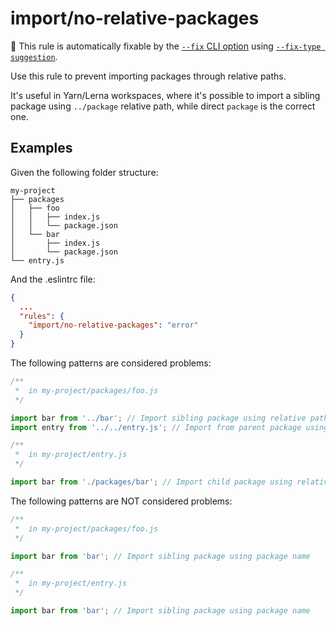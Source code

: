 # import/no-relative-packages

🔧 This rule is automatically fixable by the [`--fix` CLI option](https://eslint.org/docs/latest/user-guide/command-line-interface#--fix) using [`--fix-type suggestion`](https://eslint.org/docs/latest/use/command-line-interface#--fix-type).

<!-- end auto-generated rule header -->

Use this rule to prevent importing packages through relative paths.

It's useful in Yarn/Lerna workspaces, where it's possible to import a sibling package using `../package` relative path, while direct `package` is the correct one.

## Examples

Given the following folder structure:

```pt
my-project
├── packages
│   ├── foo
│   │   ├── index.js
│   │   └── package.json
│   └── bar
│       ├── index.js
│       └── package.json
└── entry.js
```

And the .eslintrc file:

```json
{
  ...
  "rules": {
    "import/no-relative-packages": "error"
  }
}
```

The following patterns are considered problems:

```js
/**
 *  in my-project/packages/foo.js
 */

import bar from '../bar'; // Import sibling package using relative path
import entry from '../../entry.js'; // Import from parent package using relative path

/**
 *  in my-project/entry.js
 */

import bar from './packages/bar'; // Import child package using relative path
```

The following patterns are NOT considered problems:

```js
/**
 *  in my-project/packages/foo.js
 */

import bar from 'bar'; // Import sibling package using package name

/**
 *  in my-project/entry.js
 */

import bar from 'bar'; // Import sibling package using package name
```
